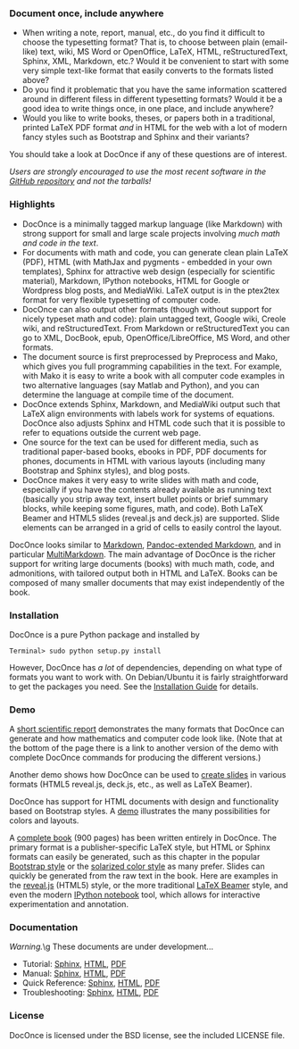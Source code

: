 ### Document once, include anywhere

 * When writing a note, report, manual, etc., do you find it difficult to choose the typesetting format? That is, to choose between plain (email-like) text, wiki, MS Word or OpenOffice, LaTeX, HTML, reStructuredText, Sphinx, XML, Markdown, etc.? Would it be convenient to start with some very simple text-like format that easily converts to the formats listed above?
 * Do you find it problematic that you have the same information scattered around in different filess in different typesetting formats? Would it be a good idea to write things once, in one place, and include anywhere?
 * Would you like to write books, theses, or papers both in a traditional, printed LaTeX PDF format *and* in HTML for the web with a lot of modern fancy styles such as Bootstrap and Sphinx and their variants?

You should take a look at DocOnce if any of these questions are of interest.

*Users are strongly encouraged to use the most recent software in the [GitHub repository](https://github.com/hplgit/doconce) and not the tarballs!*

### Highlights

 * DocOnce is a minimally tagged markup language (like Markdown) with strong support for small and large scale projects involving *much math and code in the text*.
 * For documents with math and code, you can generate clean plain LaTeX (PDF), HTML (with MathJax and pygments - embedded in your own templates), Sphinx for attractive web design (especially for scientific material), Markdown, IPython notebooks, HTML for Google or Wordpress blog posts, and MediaWiki. LaTeX output is in the ptex2tex format for very flexible typesetting of computer code.
 * DocOnce can also output other formats (though without support for nicely typeset math and code): plain untagged text, Google wiki, Creole wiki, and reStructuredText. From Markdown or reStructuredText you can go to XML, DocBook, epub, OpenOffice/LibreOffice, MS Word, and other formats.
 * The document source is first preprocessed by Preprocess and Mako, which gives you full programming capabilities in the text. For example, with Mako it is easy to write a book with all computer code examples in two alternative languages (say Matlab and Python), and you can determine the language at compile time of the document.
 * DocOnce extends Sphinx, Markdown, and MediaWiki output such that LaTeX align environments with labels work for systems of equations. DocOnce also adjusts Sphinx and HTML code such that it is possible to refer to equations outside the current web page.
 * One source for the text can be used for different media, such as traditional paper-based books, ebooks in PDF, PDF documents for phones, documents in HTML with various layouts (including many Bootstrap and Sphinx styles), and blog posts.
 * DocOnce makes it very easy to write slides with math and code, especially if you have the contents already available as running text (basically you strip away text, insert bullet points or brief summary blocks, while keeping some figures, math, and code). Both LaTeX Beamer and HTML5 slides (reveal.js and deck.js) are supported. Slide elements can be arranged in a grid of cells to easily control the layout.

DocOnce looks similar to [Markdown](http://daringfireball.net/projects/markdown/), [Pandoc-extended
Markdown](http://johnmacfarlane.net/pandoc/), and in particular
[MultiMarkdown](http://fletcherpenney.net/multimarkdown/).  The main
advantage of DocOnce is the richer support for writing large documents
(books) with much math, code, and admonitions,
with tailored output both in HTML and
LaTeX. Books can be composed of many smaller documents that may exist
independently of the book.


### Installation

DocOnce is a pure Python package and installed by


```
Terminal> sudo python setup.py install
```

However, DocOnce has *a lot* of dependencies, depending on what type of
formats you want to work with. On Debian/Ubuntu it is fairly straightforward
to get the packages you need. See the [Installation Guide](http://hplgit.github.io/doconce/doc/pub/manual/html/manual.html#installation-of-doconce-and-its-dependencies) for
details.

### Demo

A [short scientific report](http://hplgit.github.io/teamods/writing_reports/index.html)
demonstrates the many formats that DocOnce can generate and how
mathematics and computer code look like. (Note that at the bottom of
the page there is a link to another version of the demo with complete
DocOnce commands for producing the different versions.)

<!-- Note: local links does not work since this README file is a source -->
<!-- code file and not part of the published gh-pages. Use full URL. -->

Another demo shows how DocOnce can be used to [create slides](http://hplgit.github.io/doconce/doc/pub/slides/demo/index.html) in
various formats (HTML5 reveal.js, deck.js, etc., as well as LaTeX
Beamer).

DocOnce has support for HTML documents with design and functionality
based on Bootstrap styles.  A [demo](http://hplgit.github.io/doconce/doc/pub/bootstrap/index.html)
illustrates the many possibilities for colors and layouts.

A [complete book](http://www.springer.com/mathematics/computational+science+%26+engineering/book/978-3-642-54958-8) (900 pages) has been written entirely
in DocOnce. The primary format is a publisher-specific LaTeX style,
but HTML or Sphinx formats can easily be generated, such as
this chapter in the popular [Bootstrap style](http://hplgit.github.io/primer.html/doc/pub/looplist/looplist-bootstrap.html) or the [solarized color style](http://hplgit.github.io/primer.html/doc/pub/looplist/looplist-solarized.html) as many prefer. Slides can quickly be generated from the raw text in the book.
Here are examples in the
[reveal.js](http://hplgit.github.io/scipro-primer/slides/looplist/html/looplist-reveal-beige.html) (HTML5) style, or the more traditional [LaTeX Beamer](http://hplgit.github.io/scipro-primer/slides/looplist/pdf/looplist-beamer.pdf) style, and even the modern [IPython notebook](http://nbviewer.ipython.org/url/hplgit.github.io/scipro-primer/slides/looplist/ipynb/looplist.ipynb) tool, which
allows for interactive experimentation and annotation.

### Documentation

*Warning.*\g<space>
These documents are under development...



 * Tutorial: [Sphinx](http://hplgit.github.io/doconce/doc/pub/tutorial/html/index.html),
   [HTML](http://hplgit.github.io/doconce/doc/pub/tutorial/tutorial.html),
   [PDF](http://hplgit.github.io/doconce/doc/pub/tutorial/tutorial.pdf)
 * Manual: [Sphinx](http://hplgit.github.io/doconce/doc/pub/manual/html/index.html),
   [HTML](http://hplgit.github.io/doconce/doc/pub/manual/manual.html),
   [PDF](http://hplgit.github.io/doconce/doc/pub/manual/manual.pdf)
 * Quick Reference: [Sphinx](http://hplgit.github.io/doconce/doc/pub/quickref/html/index.html),
   [HTML](http://hplgit.github.io/doconce/doc/pub/quickref/quickref.html),
   [PDF](http://hplgit.github.io/doconce/doc/pub/quickref/quickref.pdf)
 * Troubleshooting: [Sphinx](http://hplgit.github.io/doconce/doc/pub/trouble/html/index.html),
   [HTML](http://hplgit.github.io/doconce/doc/pub/trouble/trouble.html),
   [PDF](http://hplgit.github.io/doconce/doc/pub/trouble/trouble.pdf)

### License

DocOnce is licensed under the BSD license, see the included LICENSE file.

